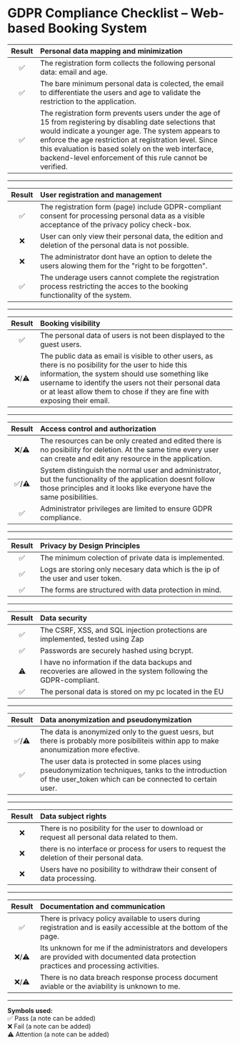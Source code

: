 # GDPR Compliance Checklist – Web-based Booking System

| **Result** | **Personal data mapping and minimization** |
| :----: | :--- |
| &nbsp;✅&nbsp; | The registration form collects the following personal data: email and age. |
| &nbsp;✅&nbsp; | The bare minimum personal data is colected, the email to differentiate the users and age to validate the restriction to the application. |
| &nbsp;✅&nbsp; | The registration form prevents users under the age of 15 from registering by disabling date selections that would indicate a younger age. The system appears to enforce the age restriction at registration level. Since this evaluation is based solely on the web interface, backend-level enforcement of this rule cannot be verified. |

---

| **Result** | **User registration and management** |
| :----: | :--- |
| &nbsp;✅&nbsp; | The registration form (page) include GDPR-compliant consent for processing personal data as a visible acceptance of the privacy policy check-box. |
| &nbsp;❌&nbsp; | User can only view their personal data, the edition and deletion of the personal data is not possible. |
| &nbsp;❌&nbsp; | The administrator dont have an option to delete the users alowing them for the "right to be forgotten". |
| &nbsp;✅&nbsp; | The underage users cannot complete the  registration process restricting the acces to the booking functionality of the system. |

---

| **Result** | **Booking visibility** |
| :----: | :--- |
| &nbsp;✅&nbsp; | The personal data of users is not been displayed to the guest users. |
| &nbsp;❌/⚠️&nbsp; | The public data as email is visible to other users, as there is no posibility for the user to hide this information, the system should use something like username to identify the users not their personal data or at least allow them to chose if they are fine with exposing their email. |

--- 

| **Result** | **Access control and authorization** |
| :----: | :--- |
| &nbsp;❌/⚠️&nbsp; | The resources can be only created and edited there is no posibility for deletion. At the same time every user can create and edit any resource in the application. |
| &nbsp;✅/⚠️&nbsp; | System distinguish the normal user and administrator, but the functionality of the application doesnt follow those principles and it looks like everyone have the same posibilities. |
| &nbsp;✅&nbsp; | Administrator privileges are limited to ensure GDPR compliance. |

---

| **Result** | **Privacy by Design Principles** |
| :----: | :--- |
| &nbsp;✅&nbsp; | The minimum colection of private data is implemented. |
| &nbsp;✅&nbsp; | Logs are storing only necesary data which is the ip of the user and user token. |
| &nbsp;✅&nbsp; | The forms are structured with data protection in mind. |

---

| **Result** | **Data security** |
| :----: | :--- |
| &nbsp;✅&nbsp; | The CSRF, XSS, and SQL injection protections are implemented, tested using Zap |
| &nbsp;✅&nbsp; | Passwords are securely hashed using bcrypt. |
| &nbsp;⚠️&nbsp; | I have no information if the data backups and recoveries are allowed in the system following the GDPR-compliant. |
| &nbsp;✅&nbsp; | The personal data is stored on my pc located in the EU |

---

| **Result** | **Data anonymization and pseudonymization** |
| :----: | :--- |
| &nbsp;✅/⚠️&nbsp; | The data is anonymized only to the guest uesrs, but there is probably more posibiliteis within app to make anonumization more efective. |
| &nbsp;✅&nbsp; | The user data is protected in some places using pseudonymization techniques, tanks to the introduction of the user_token which can be connected to certain user. |

---

| **Result** | **Data subject rights** |
| :----: | :--- |
| &nbsp;❌&nbsp; | There is no posibility for the user to  download or request all personal data related to them. |
| &nbsp;❌&nbsp; | there is no interface or process for users to request the deletion of their personal data. |
| &nbsp;❌&nbsp; | Users have no posibility to withdraw their consent of data processing. |

---

| **Result** | **Documentation and communication** |
| :----: | :--- |
| &nbsp;✅&nbsp; | There is privacy policy available to users during registration and is easily accessible at the bottom of the page. |
| &nbsp;❌/⚠️&nbsp; | Its unknown for me if the administrators and developers are provided with documented data protection practices and processing activities. |
| &nbsp;❌/⚠️&nbsp; | There is no data breach response process document aviable or the aviability is unknown to me. |

---

**Symbols used:**  
✅ Pass (a note can be added)  
❌ Fail (a note can be added)  
⚠️ Attention (a note can be added)